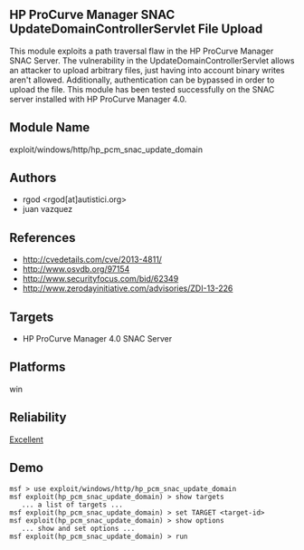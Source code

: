## HP ProCurve Manager SNAC UpdateDomainControllerServlet File Upload

This module exploits a path traversal flaw in the HP 
ProCurve Manager SNAC Server. The vulnerability in the 
UpdateDomainControllerServlet allows an attacker to upload 
arbitrary files, just having into account binary writes 
aren't allowed. Additionally, authentication can be bypassed 
in order to upload the file. This module has been tested 
successfully on the SNAC server installed with HP ProCurve 
Manager 4.0.


## Module Name
exploit/windows/http/hp_pcm_snac_update_domain

## Authors
* rgod <rgod[at]autistici.org>
* juan vazquez


## References
* http://cvedetails.com/cve/2013-4811/
* http://www.osvdb.org/97154
* http://www.securityfocus.com/bid/62349
* http://www.zerodayinitiative.com/advisories/ZDI-13-226



## Targets
* HP ProCurve Manager 4.0 SNAC Server


## Platforms
win

## Reliability
[Excellent](https://github.com/rapid7/metasploit-framework/wiki/Exploit-Ranking)

## Demo

```
msf > use exploit/windows/http/hp_pcm_snac_update_domain
msf exploit(hp_pcm_snac_update_domain) > show targets
   ... a list of targets ...
msf exploit(hp_pcm_snac_update_domain) > set TARGET <target-id>
msf exploit(hp_pcm_snac_update_domain) > show options
   ... show and set options ...
msf exploit(hp_pcm_snac_update_domain) > run
```
    
    